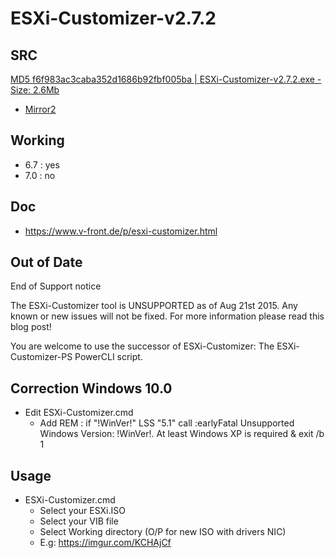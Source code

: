 # ESXi-Customizer-v2.7.2

## SRC
[MD5 f6f983ac3caba352d1686b92fbf005ba | ESXi-Customizer-v2.7.2.exe - Size: 2.6Mb ](https://versaweb.dl.sourceforge.net/project/tghautodesk/ESXi-Customizer-v2.7.2.exe)
* [Mirror2](http://vibsdepot.v-front.de/tools/ESXi-Customizer-v2.7.2.exe)

## Working
* 6.7 : yes
* 7.0 : no

## Doc
* https://www.v-front.de/p/esxi-customizer.html

## Out of Date
End of Support notice

The ESXi-Customizer tool is UNSUPPORTED as of Aug 21st 2015. Any known or new issues will not be fixed. For more information please read this blog post!

You are welcome to use the successor of ESXi-Customizer: The ESXi-Customizer-PS PowerCLI script.

## Correction Windows 10.0
* Edit ESXi-Customizer.cmd
    * Add REM : if "!WinVer!" LSS "5.1" call :earlyFatal Unsupported Windows Version: !WinVer!. At least Windows XP is required & exit /b 1

## Usage
* ESXi-Customizer.cmd
     * Select your ESXi.ISO
     * Select your VIB file
     * Select Working directory (O/P for new ISO with drivers NIC)
     * E.g: https://imgur.com/KCHAjCf
